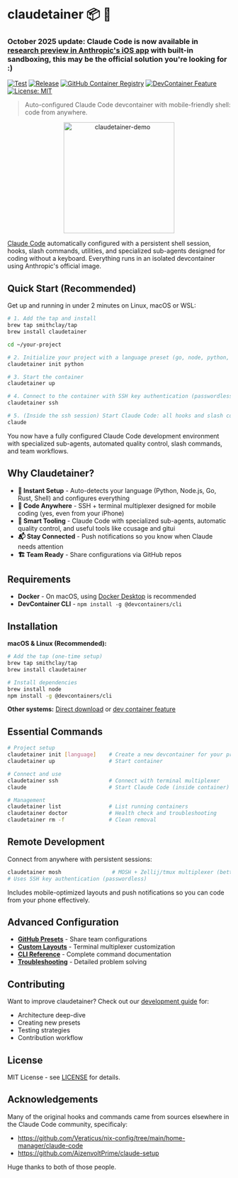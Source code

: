 # claudetainer 📦 🤖

### October 2025 update: Claude Code is now available in [research preview in Anthropic's iOS app](https://www.anthropic.com/news/claude-code-on-the-web) with built-in sandboxing, this may be the official solution you're looking for :)

[![Test](https://github.com/smithclay/claudetainer/workflows/Test/badge.svg)](https://github.com/smithclay/claudetainer/actions/workflows/test.yaml)
[![Release](https://github.com/smithclay/claudetainer/workflows/Release/badge.svg)](https://github.com/smithclay/claudetainer/actions/workflows/release.yaml)
[![GitHub Container Registry](https://img.shields.io/badge/ghcr.io-claudetainer-blue?logo=docker)](https://github.com/smithclay/claudetainer/pkgs/container/claudetainer)
[![DevContainer Feature](https://img.shields.io/badge/devcontainer-feature-blue?logo=visualstudiocode)](https://containers.dev/features)
[![License: MIT](https://img.shields.io/badge/License-MIT-yellow.svg)](https://opensource.org/licenses/MIT)

> Auto-configured Claude Code devcontainer with mobile-friendly shell: code from anywhere.

<p align="center">
  <img src="./assets/claudetainer-demo.gif" width="250px" alt="claudetainer-demo">
</p>

[Claude Code](https://www.anthropic.com/claude-code) automatically configured with a persistent shell session, hooks, slash commands, utilities, and specialized sub-agents designed for coding without a keyboard. Everything runs in an isolated devcontainer using Anthropic's official image.

## Quick Start (Recommended)

Get up and running in under 2 minutes on Linux, macOS or WSL:

```bash
# 1. Add the tap and install
brew tap smithclay/tap
brew install claudetainer

cd ~/your-project

# 2. Initialize your project with a language preset (go, node, python, rust)
claudetainer init python

# 3. Start the container
claudetainer up

# 4. Connect to the container with SSH key authentication (passwordless)
claudetainer ssh

# 5. (Inside the ssh session) Start Claude Code: all hooks and slash commands automatically load in a nice zellij UI.
claude
```

You now have a fully configured Claude Code development environment with specialized sub-agents, automated quality control, slash commands, and team workflows.

## Why Claudetainer?

- **🚀 Instant Setup** - Auto-detects your language (Python, Node.js, Go, Rust, Shell) and configures everything
- **📱 Code Anywhere** - SSH + terminal multiplexer designed for mobile coding (yes, even from your iPhone)
- **🔧 Smart Tooling** - Claude Code with specialized sub-agents, automatic quality control, and useful tools like ccusage and gitui
- **📬 Stay Connected** - Push notifications so you know when Claude needs attention
- **🏗️ Team Ready** - Share configurations via GitHub repos

## Requirements

- **Docker** - On macOS, using [Docker Desktop](https://www.docker.com/products/docker-desktop/) is recommended
- **DevContainer CLI** - `npm install -g @devcontainers/cli`

## Installation

**macOS & Linux (Recommended):**
```bash
# Add the tap (one-time setup)
brew tap smithclay/tap
brew install claudetainer

# Install dependencies
brew install node
npm install -g @devcontainers/cli
```

**Other systems:** [Direct download](https://github.com/smithclay/claudetainer/releases/latest/download/claudetainer) or [dev container feature](docs/INSTALLATION.md#dev-container-feature)

## Essential Commands

```bash
# Project setup
claudetainer init [language]    # Create a new devcontainer for your project
claudetainer up                 # Start container

# Connect and use
claudetainer ssh                # Connect with terminal multiplexer
claude                          # Start Claude Code (inside container)

# Management
claudetainer list               # List running containers
claudetainer doctor             # Health check and troubleshooting
claudetainer rm -f              # Clean removal
```

## Remote Development

Connect from anywhere with persistent sessions:
```bash
claudetainer mosh                # MOSH + Zellij/tmux multiplexer (better for mobile)
# Uses SSH key authentication (passwordless)
```

Includes mobile-optimized layouts and push notifications so you can code from your phone effectively.

## Advanced Configuration

- **[GitHub Presets](docs/CONFIGURATION.md#github-presets)** - Share team configurations
- **[Custom Layouts](docs/CONFIGURATION.md#layouts)** - Terminal multiplexer customization
- **[CLI Reference](docs/CLI-REFERENCE.md)** - Complete command documentation
- **[Troubleshooting](docs/TROUBLESHOOTING.md)** - Detailed problem solving

## Contributing

Want to improve claudetainer? Check out our [development guide](docs/DEVELOPMENT.md) for:

- Architecture deep-dive
- Creating new presets
- Testing strategies
- Contribution workflow

## License

MIT License - see [LICENSE](LICENSE) for details.

## Acknowledgements

Many of the original hooks and commands came from sources elsewhere in the Claude Code community, specificaly:

- https://github.com/Veraticus/nix-config/tree/main/home-manager/claude-code
- https://github.com/AizenvoltPrime/claude-setup

Huge thanks to both of those people.
